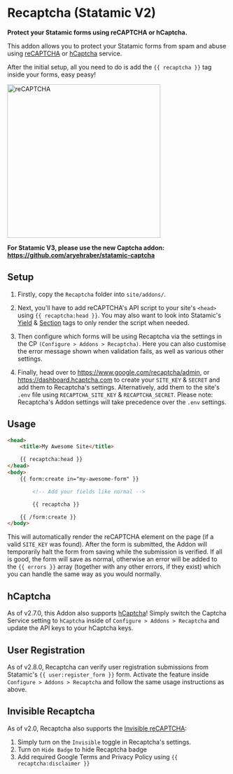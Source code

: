 # Recaptcha (Statamic V2)

**Protect your Statamic forms using reCAPTCHA or hCaptcha.**

This addon allows you to protect your Statamic forms from spam and abuse using [reCAPTCHA](https://www.google.com/recaptcha/intro/index.html) or [hCaptcha](https://hcaptcha.com/?r=eaeeea7cd23c) service.

After the initial setup, all you need to do is add the `{{ recaptcha }}` tag inside your forms, easy peasy!

<img src="https://www.google.com/recaptcha/intro/images/hero-recaptcha-demo.gif" alt="reCAPTCHA" width="350">

**For Statamic V3, please use the new Captcha addon: https://github.com/aryehraber/statamic-captcha**

## Setup

1. Firstly, copy the `Recaptcha` folder into `site/addons/`.

2. Next, you'll have to add reCAPTCHA's API script to your site's `<head>` using `{{ recaptcha:head }}`. You may also want to look into Statamic's [Yield](https://docs.statamic.com/tags/yield) & [Section](https://docs.statamic.com/tags/section) tags to only render the script when needed.

3. Then configure which forms will be using Recaptcha via the settings in the CP `(Configure > Addons > Recaptcha)`. Here you can also customise the error message shown when validation fails, as well as various other settings.

4. Finally, head over to https://www.google.com/recaptcha/admin, or https://dashboard.hcaptcha.com to create your `SITE_KEY` & `SECRET` and add them to Recaptcha's settings. Alternatively, add them to the site's `.env` file using `RECAPTCHA_SITE_KEY` & `RECAPTCHA_SECRET`. Please note: Recaptcha's Addon settings will take precedence over the `.env` settings.

## Usage

```html
<head>
    <title>My Awesome Site</title>

    {{ recaptcha:head }}
</head>
<body>
    {{ form:create in="my-awesome-form" }}

        <!-- Add your fields like normal -->

        {{ recaptcha }}

    {{ /form:create }}
</body>
```

This will automatically render the reCAPTCHA element on the page (if a valid `SITE_KEY` was found). After the form is submitted, the Addon will temporarily halt the form from saving while the submission is verified. If all is good, the form will save as normal, otherwise an error will be added to the `{{ errors }}` array (together with any other errors, if they exist) which you can handle the same way as you would normally.

## hCaptcha

As of v2.7.0, this Addon also supports [hCaptcha](https://hcaptcha.com/?r=eaeeea7cd23c)! Simply switch the Captcha Service setting to `hCaptcha` inside of `Configure > Addons > Recaptcha` and update the API keys to your hCaptcha keys.

## User Registration

As of v2.8.0, Recaptcha can verify user registration submissions from Statamic's `{{ user:register_form }}` form. Activate the feature inside `Configure > Addons > Recaptcha` and follow the same usage instructions as above.

## Invisible Recaptcha

As of v2.0, Recaptcha also supports the [Invisible reCAPTCHA](https://developers.google.com/recaptcha/docs/invisible):

1. Simply turn on the `Invisible` toggle in Recaptcha's settings.
2. Turn on `Hide Badge` to hide Recaptcha badge
3. Add required Google Terms and Privacy Policy using `{{ recaptcha:disclaimer }}`
